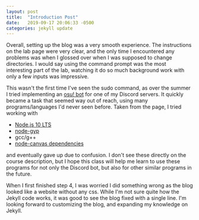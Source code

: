 ```yaml
---
layout: post
title:  "Introduction Post"
date:   2019-09-17 20:06:33 -0500
categories: jekyll update
---
```

Overall, setting up the blog was a very smooth experience. The instructions on the lab page were very clear, and the only time I encountered any problems was when I glossed over when I was supposed to change directories. I would say using the command prompt was the most interesting part of the lab, watching it do so much background work with only a few inputs was impressive.

This wasn't the first time I've seen the sudo command, as over the summer I tried implementing an [osu! bot][osu-bot] for one of my Discord servers. It quickly became a task that seemed way out of reach, using many programs/languages I'd never seen before. Taken from the page, I tried working with
+ [Node.js 10 LTS][nodejs]
+ [node-gyp][nodegyp]
+ gcc/g++
+ [node-canvas dependencies][nodecanvas]

and eventually gave up due to confusion. I don't see these directly on the course description, but I hope this class will help me learn to use these programs for not only the Discord bot, but also for other similar programs in the future.

When I first finished step 4, I was worried I did something wrong as the blog looked like a website without any css. While I'm not sure quite how the Jekyll code works, it was good to see the blog fixed with a single line. I'm looking forward to customizing the blog, and expanding my knowledge on Jekyll.

[nodejs]:https://nodejs.org/download/release/latest-dubnium/
[nodegyp]:https://github.com/nodejs/node-gyp#installation
[nodecanvas]:https://github.com/Automattic/node-canvas#compiling
[osu-bot]:https://github.com/LeaPhant/flowabot

